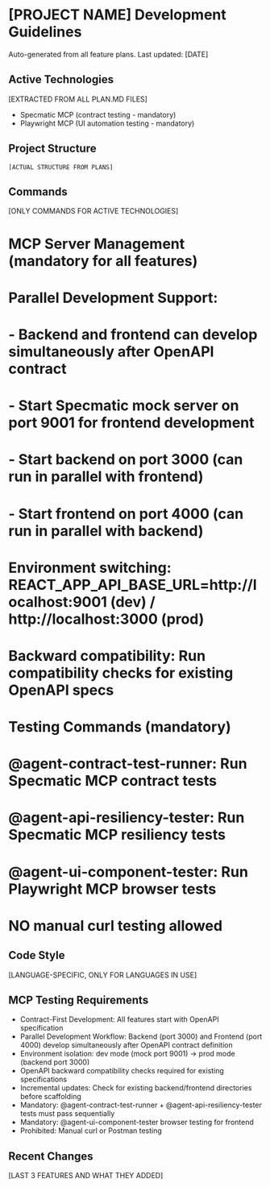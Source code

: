 # [PROJECT NAME] Development Guidelines

Auto-generated from all feature plans. Last updated: [DATE]

## Active Technologies
[EXTRACTED FROM ALL PLAN.MD FILES]
- Specmatic MCP (contract testing - mandatory)
- Playwright MCP (UI automation testing - mandatory)

## Project Structure
```
[ACTUAL STRUCTURE FROM PLANS]
```

## Commands
[ONLY COMMANDS FOR ACTIVE TECHNOLOGIES]

# MCP Server Management (mandatory for all features)
# Parallel Development Support:
# - Backend and frontend can develop simultaneously after OpenAPI contract
# - Start Specmatic mock server on port 9001 for frontend development
# - Start backend on port 3000 (can run in parallel with frontend)  
# - Start frontend on port 4000 (can run in parallel with backend)
# Environment switching: REACT_APP_API_BASE_URL=http://localhost:9001 (dev) / http://localhost:3000 (prod)
# Backward compatibility: Run compatibility checks for existing OpenAPI specs

# Testing Commands (mandatory)
# @agent-contract-test-runner: Run Specmatic MCP contract tests
# @agent-api-resiliency-tester: Run Specmatic MCP resiliency tests
# @agent-ui-component-tester: Run Playwright MCP browser tests
# NO manual curl testing allowed

## Code Style
[LANGUAGE-SPECIFIC, ONLY FOR LANGUAGES IN USE]

## MCP Testing Requirements
- Contract-First Development: All features start with OpenAPI specification
- Parallel Development Workflow: Backend (port 3000) and Frontend (port 4000) develop simultaneously after OpenAPI contract definition
- Environment isolation: dev mode (mock port 9001) → prod mode (backend port 3000)
- OpenAPI backward compatibility checks required for existing specifications
- Incremental updates: Check for existing backend/frontend directories before scaffolding
- Mandatory: @agent-contract-test-runner + @agent-api-resiliency-tester tests must pass sequentially
- Mandatory: @agent-ui-component-tester browser testing for frontend
- Prohibited: Manual curl or Postman testing

## Recent Changes
[LAST 3 FEATURES AND WHAT THEY ADDED]

<!-- MANUAL ADDITIONS START -->
<!-- MANUAL ADDITIONS END -->